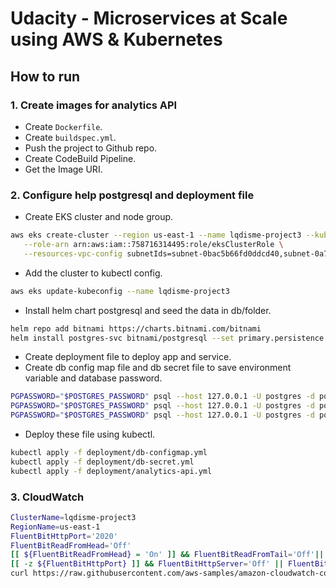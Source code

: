 # Udacity - Microservices at Scale using AWS & Kubernetes

## How to run

### 1. Create images for analytics API

- Create `Dockerfile`.
- Create `buildspec.yml`.
- Push the project to Github repo.
- Create CodeBuild Pipeline.
- Get the Image URI.

### 2. Configure help postgresql and deployment file

- Create EKS cluster and node group.
```bash
aws eks create-cluster --region us-east-1 --name lqdisme-project3 --kubernetes-version 1.28 \
   --role-arn arn:aws:iam::758716314495:role/eksClusterRole \
   --resources-vpc-config subnetIds=subnet-0bac5b66fd0ddcd40,subnet-0a7cce34bc524e1ff,securityGroupIds=sg-00919a27a877783bd
```
- Add the cluster to kubectl config.
```bash
aws eks update-kubeconfig --name lqdisme-project3
```
- Install helm chart postgresql and seed the data in db/folder.
```bash
helm repo add bitnami https://charts.bitnami.com/bitnami
helm install postgres-svc bitnami/postgresql --set primary.persistence.existingClaim=pvc1 --set volumePermissions.enabled=true
```
- Create deployment file to deploy app and service.
- Create db config map file and db secret file to save environment variable and database password.
```bash
PGPASSWORD="$POSTGRES_PASSWORD" psql --host 127.0.0.1 -U postgres -d postgres -p 5433 < db/1_create_tables.sql
PGPASSWORD="$POSTGRES_PASSWORD" psql --host 127.0.0.1 -U postgres -d postgres -p 5433 < db/2_seed_users.sql
PGPASSWORD="$POSTGRES_PASSWORD" psql --host 127.0.0.1 -U postgres -d postgres -p 5433 < db/3_seed_tokens.sql
```
- Deploy these file using kubectl.
```bash
kubectl apply -f deployment/db-configmap.yml
kubectl apply -f deployment/db-secret.yml
kubectl apply -f deployment/analytics-api.yml
```

### 3. CloudWatch
```bash
ClusterName=lqdisme-project3
RegionName=us-east-1
FluentBitHttpPort='2020'
FluentBitReadFromHead='Off'
[[ ${FluentBitReadFromHead} = 'On' ]] && FluentBitReadFromTail='Off'|| FluentBitReadFromTail='On'
[[ -z ${FluentBitHttpPort} ]] && FluentBitHttpServer='Off' || FluentBitHttpServer='On'
curl https://raw.githubusercontent.com/aws-samples/amazon-cloudwatch-container-insights/latest/k8s-deployment-manifest-templates/deployment-mode/daemonset/container-insights-monitoring/quickstart/cwagent-fluent-bit-quickstart.yaml | sed 's/{{cluster_name}}/'${ClusterName}'/;s/{{region_name}}/'${RegionName}'/;s/{{http_server_toggle}}/"'${FluentBitHttpServer}'"/;s/{{http_server_port}}/"'${FluentBitHttpPort}'"/;s/{{read_from_head}}/"'${FluentBitReadFromHead}'"/;s/{{read_from_tail}}/"'${FluentBitReadFromTail}'"/' | kubectl apply -f -
```